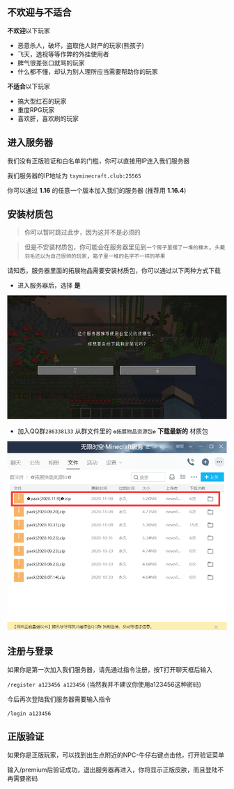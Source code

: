 ## 不欢迎与不适合
**不欢迎**以下玩家
+ 恶意杀人，破坏，盗取他人财产的玩家(熊孩子)
+ 飞天，透视等等作弊的外挂使用者
+ 脾气很差张口就骂的玩家
+ 什么都不懂，却认为别人理所应当需要帮助你的玩家

**不适合**以下玩家
+ 搞大型红石的玩家
+ 重度RPG玩家
+ 喜欢肝，喜欢刷的玩家

## 进入服务器
我们没有正版验证和白名单的门槛，你可以直接用IP连入我们服务器

我们服务器的IP地址为 `txyminecraft.club:25565`

你可以通过 **1.16** 的任意一个版本加入我们的服务器 (推荐用 **1.16.4**)

## 安装材质包
> 你可以暂时跳过此步，因为这并不是必须的

> 但是不安装材质包，你可能会在服务器里见到`一个房子里摆了一堆的橡木`，`头戴羽毛还以为自己很帅的玩家`，`箱子里一堆的名字不一样的苹果`

请知悉，服务器里面的拓展物品需要安装材质包，你可以通过以下两种方式下载

+ 进入服务器后，选择 **是**

![](pics/resoucepack.png)

+ 加入QQ群`286338133` 从群文件里的 `✿拓展物品资源包✿` **下载最新的** 材质包


![](pics/qqpack.png)
## 注册与登录
如果你是第一次加入我们服务器，请先通过指令注册，按T打开聊天框后输入

`/register a123456 a123456` (当然我并不建议你使用a123456这种密码)

今后再次登陆我们服务器需要输入指令

`/login a123456`

## 正版验证
如果你是正版玩家，可以找到出生点附近的NPC-牛仔右键点击他，打开验证菜单

输入/premium后验证成功，退出服务器再进入，你将显示正版皮肤，而且登陆不再需要密码

